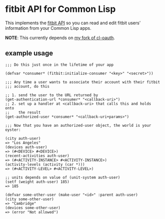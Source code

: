 # fitbit API for Common Lisp

This implements the [fitbit API](http://dev.fitbit.com/) so you can read and
edit fitbit users’ information from your Common Lisp apps.

**NOTE**: This currently depends on [my fork of cl-oauth](cl-oauth).

## example usage

    ;;; Do this just once in the lifetime of your app
     
    (defvar *consumer* (fitbit:initialize-consumer "<key>" "<secret>"))
    
    ;;; Any time a user wants to associate their account with their fitbit
    ;;; account, do this
    
    ;; 1. send the user to the URL returned by
    (get-authentication-url *consumer* "<callback-uri>")
    ;; 2. set up a handler at <callback-uri> that calls this and holds onto
    ;;    the result
    (get-authorized-user *consumer* "<callback-uri+params>")
    
    ;;; Now that you have an authorized-user object, the world is your oyster:
    
    (city auth-user)
    => "Los Angeles"
    (devices auth-user)
    => (#<DEVICE> #<DEVICE>)
    (recent-activities auth-user)
    => (#<ACTIVITY-INSTANCE> #<ACTIVITY-INSTANCE>)
    (activity-levels (activity (car *)))
    => (#<ACTIVITY-LEVEL> #<ACTIVITY-LEVEL>)
    
    ;; units depends on value of (unit-system auth-user)
    (setf (weight auth-user) 185)
    => 185
    
    (defvar some-other-user (make-user "<id>" :parent auth-user)
    (city some-other-user)
    => "Cambridge"
    (devices some-other-user)
    => (error "Not allowed")
